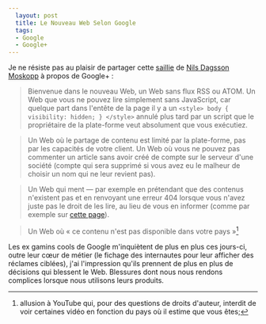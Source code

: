 ```yaml
---
  layout: post
  title: Le Nouveau Web Selon Google
  tags:
  - Google
  - Google+
---
```


Je ne résiste pas au plaisir de partager cette [saillie][saillie] de [Nils Dagsson Moskopp][nils] à propos de Google+&nbsp;:

> Bienvenue dans le nouveau Web, un Web sans flux RSS ou ATOM. Un Web que vous ne pouvez lire simplement sans JavaScript, car quelque part dans l'entête de la page il y a un `<style> body { visibility: hidden; } </style>` annulé plus tard par un script que le propriétaire de la plate-forme veut absolument que vous exécutiez.

> Un Web où le partage de contenu est limité par la plate-forme, pas par les capacités de votre client. Un Web où vous ne pouvez pas commenter un article sans avoir créé de compte sur le serveur d'une société (compte qui sera supprimé si vous avez eu le malheur de choisir un nom qui ne leur revient pas).

> Un Web qui ment — par exemple en prétendant que des contenus n'existent pas et en renvoyant une erreur 404 lorsque vous n'avez juste pas le droit de les lire, au lieu de vous en informer (comme par exemple sur [cette page][example]).

> Un Web où «&nbsp;ce contenu n'est pas disponible dans votre pays&nbsp;»[^country]

Les ex gamins cools de Google m'inquiètent de plus en plus ces jours-ci, outre leur cœur de métier (le fichage des internautes pour leur afficher des réclames ciblées), j'ai l'impression qu'ils prennent de plus en plus de décisions qui blessent le Web. Blessures dont nous nous rendons complices lorsque nous utilisons leurs produits.

[saillie]: http://lists.whatwg.org/htdig.cgi/whatwg-whatwg.org/2011-November/033914.html
[nils]: http://blog.dieweltistgarnichtso.net/
[example]: https://plus.google.com/115888683480056819656/posts/XrcLaUMViJP
[^country]: allusion à YouTube qui, pour des questions de droits d'auteur, interdit de voir certaines vidéo en fonction du pays où il estime que vous êtes;

